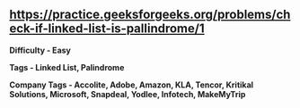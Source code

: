 ## https://practice.geeksforgeeks.org/problems/check-if-linked-list-is-pallindrome/1

**Difficulty - Easy**

**Tags - Linked List, Palindrome**

**Company Tags - Accolite, Adobe, Amazon, KLA, Tencor, Kritikal Solutions, Microsoft, Snapdeal, Yodlee, Infotech, MakeMyTrip**
